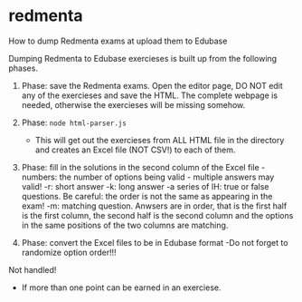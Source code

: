 # redmenta
How to dump Redmenta exams at upload them to Edubase

Dumping Redmenta to Edubase exercieses is built up from the following phases.

1. Phase: save the Redmenta exams. Open the editor page, DO NOT edit any of the exercieses and save the HTML. The complete webpage is needed, otherwise the exercieses will be missing somehow.

2. Phase: `node html-parser.js`
   - This will get out the exercieses from ALL HTML file in the directory and creates an Excel file (NOT CSV!) to each of them.

3. Phase: fill in the solutions in the second column of the Excel file
   -numbers: the number of options being valid - multiple answers may valid!
   -r: short answer
   -k: long answer
   -a series of IH: true or false questions. Be careful: the order is not the same as appearing in the exam!
   -m: matching question. Anwsers are in order, that is the first half is the first column, the second half is the second column and the options in the same positions of the two columns are matching.

4. Phase: convert the Excel files to be in Edubase format
   -Do not forget to randomize option order!!!
   
Not handled!
- If more than one point can be earned in an exerciese.
